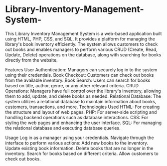 # Library-Inventory-Management-System-
This Library Inventory Management System is a web-based application built using HTML, PHP, CSS, and SQL. It provides a platform for managing the library's book inventory efficiently. The system allows customers to check out books and enables managers to perform various CRUD (Create, Read, Update, Delete) operations on the database, along with searching for books directly from the website.

Features
User Authentication: Managers can securely log in to the system using their credentials.
Book Checkout: Customers can check out books from the available inventory.
Book Search: Users can search for books based on title, author, genre, or any other relevant criteria.
CRUD Operations: Managers have full control over the library's inventory, allowing them to add, update, and delete books as needed.
Relational Database: The system utilizes a relational database to maintain information about books, customers, transactions, and more.
Technologies Used
HTML: For creating the structure and layout of web pages.
PHP: For server-side scripting and handling backend operations such as database interactions.
CSS: For styling the web pages and enhancing the user interface.
SQL: For managing the relational database and executing database queries.

Usage
Log in as a manager using your credentials.
Navigate through the interface to perform various actions:
Add new books to the inventory.
Update existing book information.
Delete books that are no longer in the inventory.
Search for books based on different criteria.
Allow customers to check out books.
